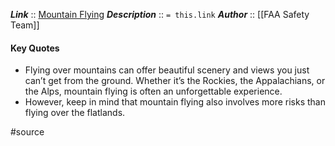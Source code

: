 ***Link***      :: [Mountain Flying](https://www.faa.gov/sites/faa.gov/files/2022-01/Mountain%20Flying.pdf)
***Description***      :: `= this.link`
***Author*** :: [[FAA Safety Team]]

#### Key Quotes
* Flying over mountains can offer beautiful scenery and views you just can’t get from the ground. Whether it’s the Rockies, the Appalachians, or the Alps, mountain flying is often an unforgettable experience. 
* However, keep in mind that mountain flying also involves more risks than flying over the flatlands.

#source